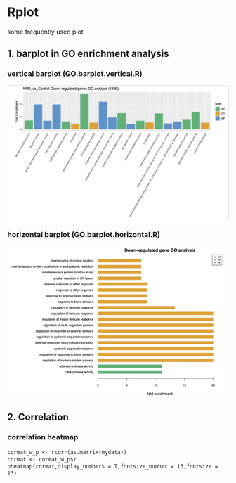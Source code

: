 # Rplot
some frequently used plot 

## 1. barplot in GO enrichment analysis
### vertical barplot (GO.barplot.vertical.R)

![paper](https://github.com/mayupsc/figures_in_ReadMe/blob/master/vertical.png)
### horizontal barplot (GO.barplot.horizontal.R)

![paper](https://github.com/mayupsc/figures_in_ReadMe/blob/master/horizontal.png)



## 2. Correlation

### correlation heatmap

```
cormat_w_p <- rcorr(as.matrix(mydata))
cormat <- cormat_w_p$r
pheatmap(cormat,display_numbers = T,fontsize_number = 13,fontsize = 13)
```

```
```
